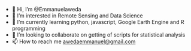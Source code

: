 - 👋 Hi, I’m @Emmanuelaweda
- 👀 I’m interested in Remote Sensing and Data Science
- 🌱 I’m currently learning python, javascript, Google Earth Engine and R programming
- 💞️ I’m looking to collaborate on getting of scripts for statistical analysis
- 📫 How to reach me awedaemmanuel@gmail.com

<!---
Emmanuelaweda/Emmanuelaweda is a ✨ special ✨ repository because its `README.md` (this file) appears on your GitHub profile.
You can click the Preview link to take a look at your changes.
--->
